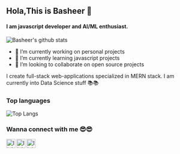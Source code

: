 ## Hola,This is Basheer 👋
#### I am javascript developer and AI/ML enthusiast. 





![Basheer's github stats](https://github-readme-stats.vercel.app/api?username=Basheer3648734&show_icons=true&theme=buefy&show_owner=true&hide_title=true&card_width=1&count_private=true&hide=stars)


- 🔭 I’m currently working on personal projects
- 🌱 I’m currently learning javascript projects
- 👯 I’m looking to collaborate on open source projects


I create full-stack web-applications specialized in MERN stack. I am currently into Data Science stuff 📚📚

### Top languages
![Top Langs](https://github-readme-stats.vercel.app/api/top-langs/?username=Basheer3648734&layout=compact)

### Wanna connect with me 😎😎

[<img alt="linkedin" src="https://cdn.jsdelivr.net/npm/simple-icons@v3/icons/linkedin.svg" width="24px" align="left"/>](https://www.linkedin.com/in/mohammed-abdul-basheer-1717b61a1/)
[<img alt="linkedin" src="https://cdn.jsdelivr.net/npm/simple-icons@v3/icons/twitter.svg" width="24px" align="left"/>](https://twitter.com/MABASHEER8)
[<img alt="linkedin" src="https://cdn.jsdelivr.net/npm/simple-icons@v3/icons/instagram.svg" width="24px" align="left"/>](https://www.instagram.com/basheer_0111/)
